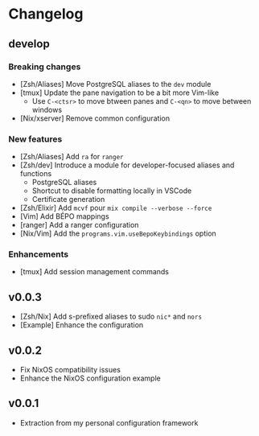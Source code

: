 # Changelog

## develop

### Breaking changes

* [Zsh/Aliases] Move PostgreSQL aliases to the `dev` module
* [tmux] Update the pane navigation to be a bit more Vim-like
    * Use `C-<ctsr>` to move btween panes and `C-<qn>` to move between windows
* [Nix/xserver] Remove common configuration

### New features

* [Zsh/Aliases] Add `ra` for `ranger`
* [Zsh/dev] Introduce a module for developer-focused aliases and functions
    * PostgreSQL aliases
    * Shortcut to disable formatting locally in VSCode
    * Certificate generation
* [Zsh/Elixir] Add `mcvf` pour `mix compile --verbose --force`
* [Vim] Add BÉPO mappings
* [ranger] Add a ranger configuration
* [Nix/Vim] Add the `programs.vim.useBepoKeybindings` option

### Enhancements

* [tmux] Add session management commands

## v0.0.3

* [Zsh/Nix] Add s-prefixed aliases to sudo `nic*` and `nors`
* [Example] Enhance the configuration

## v0.0.2

* Fix NixOS compatibility issues
* Enhance the NixOS configuration example

## v0.0.1

* Extraction from my personal configuration framework
